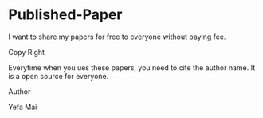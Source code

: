 # Published-Paper
I want to share my papers for free to everyone without paying fee.

Copy Right

Everytime when you ues these papers, you need to cite the author name. It is a open source for everyone.

Author

Yefa Mai
